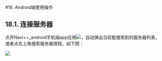 #18.	Android端使用操作
## 18.1.	连接服务器
点开Navi++_android手机端app应用![](https://hbimg.huabanimg.com/f1d5f745f45c56bca376dae36509492942cd2e41f3b-O2zOsA_fw658)，自动弹出当前能搜索到的服务器列表，或者点左上角搜索服务器按钮，如下图：

![](https://hbimg.huabanimg.com/8e22efcd63b49a9513d79f2b6493c7140edbc497cc55-jCgaol_fw658)